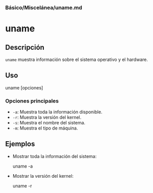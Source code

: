 ### **Básico/Miscelánea/uname.md**

# uname

## Descripción

`uname` muestra información sobre el sistema operativo y el hardware.

## Uso

uname [opciones]

### Opciones principales

- `-a`: Muestra toda la información disponible.
- `-r`: Muestra la versión del kernel.
- `-s`: Muestra el nombre del sistema.
- `-m`: Muestra el tipo de máquina.

## Ejemplos

- Mostrar toda la información del sistema:

  uname -a

- Mostrar la versión del kernel:

  uname -r

